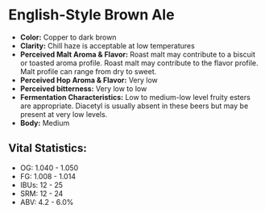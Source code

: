 # English-Style Brown Ale

- **Color:** Copper to dark brown
- **Clarity:** Chill haze is acceptable at low temperatures
- **Perceived Malt Aroma & Flavor:** Roast malt may contribute to a biscuit or toasted aroma profile. Roast malt may contribute to the flavor profile. Malt profile can range from dry to sweet.
- **Perceived Hop Aroma & Flavor:** Very low
- **Perceived bitterness:** Very low to low
- **Fermentation Characteristics:** Low to medium-low level fruity esters are appropriate. Diacetyl is usually absent in these beers but may be present at very low levels.
- **Body:** Medium

## Vital Statistics:

- OG: 1.040 - 1.050
- FG: 1.008 - 1.014
- IBUs: 12 - 25
- SRM: 12 - 24
- ABV: 4.2 - 6.0%
